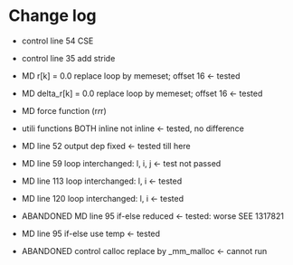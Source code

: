 # Change log
- control line 54 CSE
- control line 35 add stride


- MD r[k] = 0.0 replace loop by memeset; offset 16 <- tested
- MD delta_r[k] = 0.0 replace loop by memeset; offset 16 <- tested
- MD force function (r*r*r)
- utili functions BOTH inline not inline <- tested, no difference
- MD line 52 output dep fixed <- tested till here
- MD line 59 loop interchanged: l, i, j <- test not passed
- MD line 113 loop interchanged: l, i <- tested
- MD line 120 loop interchanged: l, i <- tested
- ABANDONED MD line 95 if-else reduced <- tested: worse SEE 1317821
- MD line 95 if-else use temp <- tested
- ABANDONED  control calloc replace by _mm_malloc <- cannot run